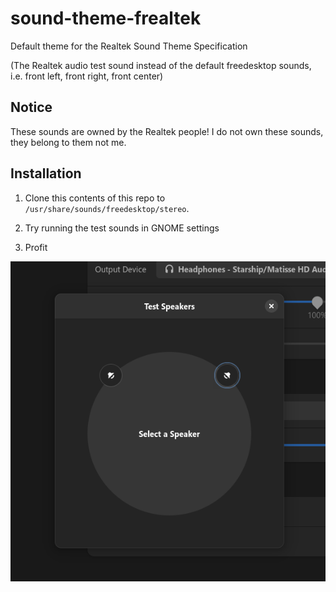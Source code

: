 # sound-theme-frealtek
Default theme for the Realtek Sound Theme Specification

(The Realtek audio test sound instead of the default freedesktop sounds, i.e. front left, front right, front center)

## Notice

These sounds are owned by the Realtek people! I do not own these sounds, they belong to them not me.

## Installation

1. Clone this contents of this repo to `/usr/share/sounds/freedesktop/stereo`.

2. Try running the test sounds in GNOME settings

3. Profit

![Image of GNOME settings sound test](image.png)